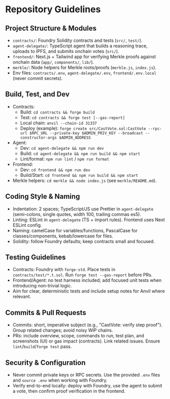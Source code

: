 # Repository Guidelines

## Project Structure & Modules
- `contracts/`: Foundry Solidity contracts and tests (`src/`, `test/`).
- `agent-delegate/`: TypeScript agent that builds a reasoning trace, uploads to IPFS, and submits onchain votes (`src/`).
- `frontend/`: Next.js + Tailwind app for verifying Merkle proofs against onchain data (`app/`, `components/`, `lib/`).
- `merkle/`: Node helpers for Merkle roots/proofs (`merkle.js`, `index.js`).
- Env files: `contracts/.env`, `agent-delegate/.env`, `frontend/.env.local` (never commit secrets).

## Build, Test, and Dev
- Contracts:
  - Build: `cd contracts && forge build`
  - Test: `cd contracts && forge test [--gas-report]`
  - Local chain: `anvil --chain-id 31337`
  - Deploy (example): `forge create src/CastVote.sol:CastVote --rpc-url $RPC_URL --private-key $ADMIN_PRIV_KEY --broadcast --constructor-args $ADMIN_ADDRESS`
- Agent:
  - Dev: `cd agent-delegate && npm run dev`
  - Build: `cd agent-delegate && npm run build && npm start`
  - Lint/format: `npm run lint` / `npm run format`
- Frontend:
  - Dev: `cd frontend && npm run dev`
  - Build/Start: `cd frontend && npm run build && npm start`
- Merkle helpers: `cd merkle && node index.js` (see `merkle/README.md`).

## Coding Style & Naming
- Indentation: 2 spaces; TypeScript/JS use Prettier in `agent-delegate` (semi-colons, single quotes, width 100, trailing commas es5).
- Linting: ESLint in `agent-delegate` (TS + import rules). Frontend uses Next ESLint config.
- Naming: camelCase for variables/functions, PascalCase for classes/components, kebab/lowercase for files.
- Solidity: follow Foundry defaults; keep contracts small and focused.

## Testing Guidelines
- Contracts: Foundry with `forge-std`. Place tests in `contracts/test/*.t.sol`. Run `forge test --gas-report` before PRs.
- Frontend/Agent: no test harness included; add focused unit tests when introducing non-trivial logic.
- Aim for clear, deterministic tests and include setup notes for Anvil where relevant.

## Commits & Pull Requests
- Commits: short, imperative subject (e.g., "CastVote: verify step proof"). Group related changes; avoid noisy WIP chains.
- PRs: include overview, scope, commands to run, test plan, and screenshots (UI) or gas impact (contracts). Link related issues. Ensure `lint`/`build`/`forge test` pass.

## Security & Configuration
- Never commit private keys or RPC secrets. Use the provided `.env` files and `source .env` when working with Foundry.
- Verify end-to-end locally: deploy with Foundry, use the agent to submit a vote, then confirm proof verification in the frontend.
